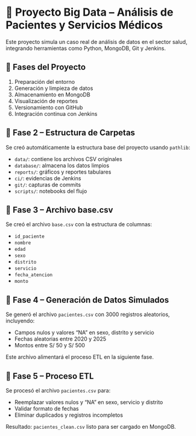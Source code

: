 # 🏥 Proyecto Big Data – Análisis de Pacientes y Servicios Médicos

Este proyecto simula un caso real de análisis de datos en el sector salud, integrando herramientas como Python, MongoDB, Git y Jenkins.

## 📘 Fases del Proyecto

1. Preparación del entorno
2. Generación y limpieza de datos
3. Almacenamiento en MongoDB
4. Visualización de reportes
5. Versionamiento con GitHub
6. Integración continua con Jenkins

## 🧩 Fase 2 – Estructura de Carpetas

Se creó automáticamente la estructura base del proyecto usando `pathlib`:

- `data/`: contiene los archivos CSV originales
- `database/`: almacena los datos limpios
- `reports/`: gráficos y reportes tabulares
- `ci/`: evidencias de Jenkins
- `git/`: capturas de commits
- `scripts/`: notebooks del flujo

## 🧩 Fase 3 – Archivo base.csv

Se creó el archivo `base.csv` con la estructura de columnas:

- `id_paciente`
- `nombre`
- `edad`
- `sexo`
- `distrito`
- `servicio`
- `fecha_atencion`
- `monto`

## 🧩 Fase 4 – Generación de Datos Simulados

Se generó el archivo `pacientes.csv` con 3000 registros aleatorios, incluyendo:

- Campos nulos y valores “NA” en sexo, distrito y servicio
- Fechas aleatorias entre 2020 y 2025
- Montos entre S/ 50 y S/ 500

Este archivo alimentará el proceso ETL en la siguiente fase.

## 🧩 Fase 5 – Proceso ETL

Se procesó el archivo `pacientes.csv` para:

- Reemplazar valores nulos y “NA” en sexo, servicio y distrito
- Validar formato de fechas
- Eliminar duplicados y registros incompletos

Resultado: `pacientes_clean.csv` listo para ser cargado en MongoDB.
